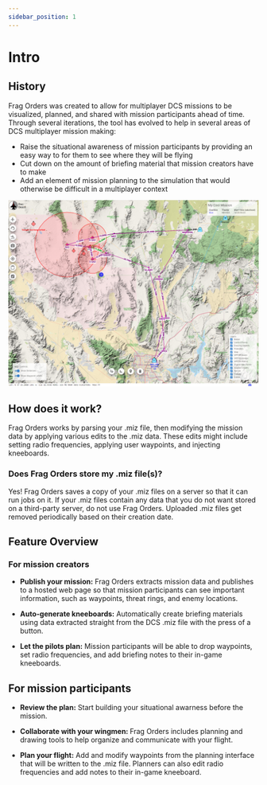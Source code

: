 ```yaml
---
sidebar_position: 1
---
```


# Intro

## History

Frag Orders was created to allow for multiplayer DCS missions to be visualized, planned, and shared with mission participants ahead of time. Through several iterations, the tool has evolved to help in several areas of DCS multiplayer mission making:

* Raise the situational awareness of mission participants by providing an easy way to for them to see where they will be flying
* Cut down on the amount of briefing material that mission creators have to make
* Add an element of mission planning to the simulation that would otherwise be difficult in a multiplayer context

![Frag Order Tour](../static/img/intro-1.png)

## How does it work?

Frag Orders works by parsing your .miz file, then modifying the mission data by applying various edits to the .miz data. These edits might include setting radio frequencies, applying user waypoints, and injecting kneeboards.

### Does Frag Orders store my .miz file(s)?

Yes! Frag Orders saves a copy of your .miz files on a server so that it can run jobs on it. If your .miz files contain any data that you do not want stored on a third-party server, do not use Frag Orders. Uploaded .miz files get removed periodically based on their creation date.

## Feature Overview

### For mission creators

* <b>Publish your mission:</b> Frag Orders extracts mission data and publishes to a hosted web page so that mission participants can see important information, such as waypoints, threat rings, and enemy locations.

* <b>Auto-generate kneeboards:</b> Automatically create briefing materials using data extracted straight from the DCS .miz file with the press of a button.

* <b>Let the pilots plan:</b> Mission participants will be able to drop waypoints, set radio frequencies, and add briefing notes to their in-game kneeboards.

## For mission participants
* <b>Review the plan:</b> Start building your situational awarness before the mission.

* <b>Collaborate with your wingmen: </b> Frag Orders includes planning and drawing tools to help organize and communicate with your flight.

* <b>Plan your flight:</b> Add and modify waypoints from the planning interface that will be written to the .miz file. Planners can also edit radio frequencies and add notes to their in-game kneeboard.
